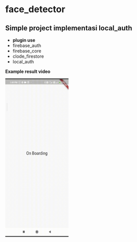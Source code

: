 # face_detector

## Simple project implementasi local_auth

* **plugin use** 
* firebase_auth
* firebase_core
* clode_firestore
* local_auth


**Example result video**

<img src="./assets/result.gif" width="200" height="500"/>